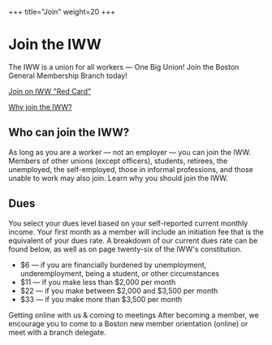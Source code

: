 +++
title="Join"
weight=20
+++

# Join the IWW

The IWW is a union for all workers — One Big Union! Join the Boston General Membership Branch today!

[Join on IWW "Red Card"](https://iww.org/join)

[Why join the IWW?](why-join)


## Who can join the IWW?
As long as you are a worker — not an employer — you can join the IWW. Members of other unions (except officers), students, retirees, the unemployed, the self-employed, those in informal professions, and those unable to work may also join. Learn why you should join the IWW.


## Dues
You select your dues level based on your self-reported current monthly income. Your first month as a member will include an initiation fee that is the equivalent of your dues rate. A breakdown of our current dues rate can be found below, as well as on page twenty-six of the IWW's constitution.

* $6 — if you are financially burdened by unemployment, underemployment, being a student, or other circumstances
* $11 — if you make less than $2,000 per month
* $22 — if you make between $2,000 and $3,500 per month
* $33 — if you make more than $3,500 per month


Getting online with us & coming to meetings
After becoming a member, we encourage you to come to a Boston new member orientation (online) or meet with a branch delegate.